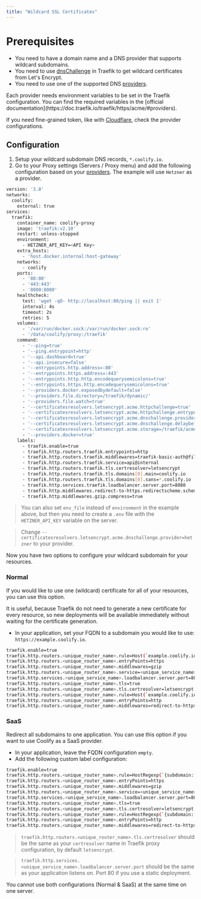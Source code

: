 ```yaml
---
title: "Wildcard SSL Certificates"
---
```


# Prerequisites

- You need to have a domain name and a DNS provider that supports wildcard subdomains.
- You need to use [dnsChallenge](https://doc.traefik.io/traefik/https/acme/#dnschallenge) in Traefik to get wildcard certificates from Let's Encrypt.
- You need to use one of the supported DNS [providers](https://doc.traefik.io/traefik/https/acme/#providers).

<Aside type="tip">
Each provider needs environment variables to be set in the Traefik configuration. You can find the required variables in the [official documentation](https://doc.traefik.io/traefik/https/acme/#providers).


If you need fine-grained token, like with [Cloudflare](https://go-acme.github.io/lego/dns/cloudflare/), check the provider configurations.
</Aside>


## Configuration

1. Setup your wildcard subdomain DNS records, `*.coolify.io`.
2. Go to your Proxy settings (Servers / Proxy menu) and add the following configuration based on your [providers](https://doc.traefik.io/traefik/https/acme/#providers). The example will use `Hetzner` as a provider.


```bash
version: '3.8'
networks:
  coolify:
    external: true
services:
  traefik:
    container_name: coolify-proxy
    image: 'traefik:v2.10'
    restart: unless-stopped
    environment:
      - HETZNER_API_KEY=<API Key>
    extra_hosts:
      - 'host.docker.internal:host-gateway'
    networks:
      - coolify
    ports:
      - '80:80'
      - '443:443'
      - '8080:8080'
    healthcheck:
      test: 'wget -qO- http://localhost:80/ping || exit 1'
      interval: 4s
      timeout: 2s
      retries: 5
    volumes:
      - '/var/run/docker.sock:/var/run/docker.sock:ro'
      - '/data/coolify/proxy:/traefik'
    command:
      - '--ping=true'
      - '--ping.entrypoint=http'
      - '--api.dashboard=true'
      - '--api.insecure=false'
      - '--entrypoints.http.address=:80'
      - '--entrypoints.https.address=:443'
      - '--entrypoints.http.http.encodequerysemicolons=true'
      - '--entrypoints.https.http.encodequerysemicolons=true'
      - '--providers.docker.exposedbydefault=false'
      - '--providers.file.directory=/traefik/dynamic/'
      - '--providers.file.watch=true'
      - '--certificatesresolvers.letsencrypt.acme.httpchallenge=true'
      - '--certificatesresolvers.letsencrypt.acme.httpchallenge.entrypoint=http'
      - '--certificatesresolvers.letsencrypt.acme.dnschallenge.provider=hetzner'
      - '--certificatesresolvers.letsencrypt.acme.dnschallenge.delaybeforecheck=0'
      - '--certificatesresolvers.letsencrypt.acme.storage=/traefik/acme.json'
      - '--providers.docker=true'
    labels:
      - traefik.enable=true
      - traefik.http.routers.traefik.entrypoints=http
      - traefik.http.routers.traefik.middlewares=traefik-basic-auth@file
      - traefik.http.routers.traefik.service=api@internal
      - traefik.http.routers.traefik.tls.certresolver=letsencrypt
      - traefik.http.routers.traefik.tls.domains[0].main=coolify.io
      - traefik.http.routers.traefik.tls.domains[0].sans=*.coolify.io
      - traefik.http.services.traefik.loadbalancer.server.port=8080
      - traefik.http.middlewares.redirect-to-https.redirectscheme.scheme=https
      - traefik.http.middlewares.gzip.compress=true
```

> You can also set `env_file` instead of `environment` in the example above, but then you need to create a `.env` file with the `HETZNER_API_KEY` variable on the server.

> Change `--certificatesresolvers.letsencrypt.acme.dnschallenge.provider=hetzner` to your provider.

Now you have two options to configure your wildcard subdomain for your resources.

### Normal

If you would like to use one (wildcard) certificate for all of your resources, you can use this option.

It is useful, because Traefik do not need to generate a new certificate for every resource, so new deployments will be available immediately without waiting for the certificate generation.

- In your application, set your FQDN to a subdomain you would like to use: `https://example.coolify.io`.

```bash
traefik.enable=true
traefik.http.routers.<unique_router_name>.rule=Host(`example.coolify.io`) && PathPrefix(`/`)
traefik.http.routers.<unique_router_name>.entryPoints=https
traefik.http.routers.<unique_router_name>.middlewares=gzip
traefik.http.routers.<unique_router_name>.service=<unique_service_name>
traefik.http.services.<unique_service_name>.loadbalancer.server.port=80
traefik.http.routers.<unique_router_name>.tls=true
traefik.http.routers.<unique_router_name>.tls.certresolver=letsencrypt
traefik.http.routers.<unique_router_name>.rule=Host(`example.coolify.io`) && PathPrefix(`/`)
traefik.http.routers.<unique_router_name>.entryPoints=http
traefik.http.routers.<unique_router_name>.middlewares=redirect-to-https
```

### SaaS

Redirect all subdomains to one application. You can use this option if you want to use Coolify as a SaaS provider.

- In your application, leave the FQDN configuration `empty`.
- Add the following custom label configuration:

```bash
traefik.enable=true
traefik.http.routers.<unique_router_name>.rule=HostRegexp(`{subdomain:[a-zA-Z0-9-]+}.coolify.io`)
traefik.http.routers.<unique_router_name>.entryPoints=https
traefik.http.routers.<unique_router_name>.middlewares=gzip
traefik.http.routers.<unique_router_name>.service=<unique_service_name>
traefik.http.services.<unique_service_name>.loadbalancer.server.port=80
traefik.http.routers.<unique_router_name>.tls=true
traefik.http.routers.<unique_router_name>.tls.certresolver=letsencrypt
traefik.http.routers.<unique_router_name>.rule=HostRegexp(`{subdomain:[a-zA-Z0-9-]+}.coolify.io`)
traefik.http.routers.<unique_router_name>.entryPoints=http
traefik.http.routers.<unique_router_name>.middlewares=redirect-to-https
```

> `traefik.http.routers.<unique_router_name>.tls.certresolver` should be the same as your `certresolver` name in Traefik proxy configuration, by default `letsencrypt`.

> `traefik.http.services.<unique_service_name>.loadbalancer.server.port` should be the same as your application listens on. Port 80 if you use a static deployment.

<Aside type="caution">
  You cannot use both configurations (Normal & SaaS) at the same time on one
  server.
</Aside>
